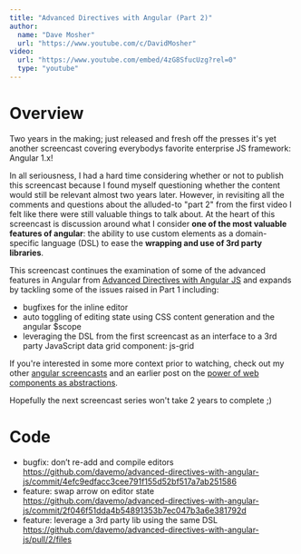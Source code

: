 ```yaml
---
title: "Advanced Directives with Angular (Part 2)"
author:
  name: "Dave Mosher"
  url: "https://www.youtube.com/c/DavidMosher"
video:
  url: "https://www.youtube.com/embed/4zG8SfucUzg?rel=0"
  type: "youtube"
---
```


# Overview

Two years in the making; just released and fresh off the presses it's yet another screencast covering everybodys favorite enterprise JS framework: Angular 1.x!

In all seriousness, I had a hard time considering whether or not to publish this screencast because I found myself questioning whether the content would still be relevant almost two years later. However, in revisiting all the comments and questions about the alluded-to "part 2" from the first video I felt like there were still valuable things to talk about. At the heart of this screencast is discussion around what I consider **one of the most valuable features of angular**: the ability to use custom elements as a domain-specific language (DSL) to ease the **wrapping and use of 3rd party libraries**.

This screencast continues the examination of some of the advanced features in Angular from [Advanced Directives with Angular JS](http://blog.testdouble.com/posts/2015-02-13-advanced-directives-with-angular-js.html) and expands by tackling some of the issues raised in Part 1 including:

- bugfixes for the inline editor
- auto toggling of editing state using CSS content generation and the angular $scope
- leveraging the DSL from the first screencast as an interface to a 3rd party JavaScript data grid component: js-grid

If you're interested in some more context prior to watching, check out my other [angular screencasts](https://www.youtube.com/c/DavidMosher) and an earlier post on the [power of web components as abstractions](http://blog.testdouble.com/posts/2013-06-26-what-polymer-and-angular-tell-us-about-the-future-success-of-the-web-platform-and-javascript-frameworks.html).

Hopefully the next screencast series won't take 2 years to complete ;)

# Code

- bugfix: don’t re-add and compile editors https://github.com/davemo/advanced-directives-with-angular-js/commit/4efc9edfacc3cee791f155d52bf517a7ab251586
- feature: swap arrow on editor state https://github.com/davemo/advanced-directives-with-angular-js/commit/2f046f51dda4b54891353b7ec047b3a6e381792d
- feature: leverage a 3rd party lib using the same DSL https://github.com/davemo/advanced-directives-with-angular-js/pull/2/files

